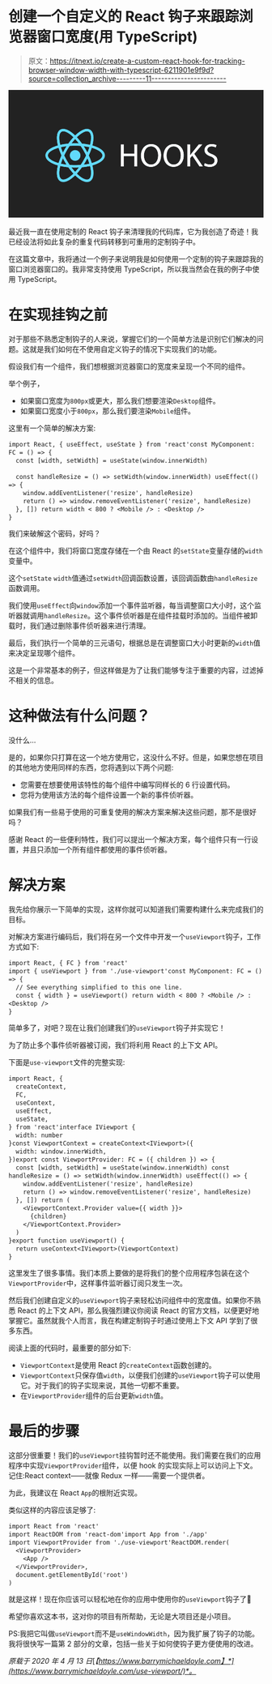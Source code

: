 # 创建一个自定义的 React 钩子来跟踪浏览器窗口宽度(用 TypeScript)

> 原文：<https://itnext.io/create-a-custom-react-hook-for-tracking-browser-window-width-with-typescript-6211901e9f9d?source=collection_archive---------11----------------------->

![](img/78c64429863071b13d4057e6dacf99cb.png)

最近我一直在使用定制的 React 钩子来清理我的代码库，它为我创造了奇迹！我已经设法将如此复杂的重复代码转移到可重用的定制钩子中。

在这篇文章中，我将通过一个例子来说明我是如何使用一个定制的钩子来跟踪我的窗口浏览器窗口的。我非常支持使用 TypeScript，所以我当然会在我的例子中使用 TypeScript。

# 在实现挂钩之前

对于那些不熟悉定制钩子的人来说，掌握它们的一个简单方法是识别它们解决的问题。这就是我们如何在不使用自定义钩子的情况下实现我们的功能。

假设我们有一个组件，我们想根据浏览器窗口的宽度来呈现一个不同的组件。

举个例子，

*   如果窗口宽度为`800px`或更大，那么我们想要渲染`Desktop`组件。
*   如果窗口宽度小于`800px`，那么我们要渲染`Mobile`组件。

这里有一个简单的解决方案:

```
import React, { useEffect, useState } from 'react'const MyComponent: FC = () => {
  const [width, setWidth] = useState(window.innerWidth)

  const handleResize = () => setWidth(window.innerWidth) useEffect(() => {
    window.addEventListener('resize', handleResize)
    return () => window.removeEventListener('resize', handleResize)
  }, []) return width < 800 ? <Mobile /> : <Desktop />
}
```

我们来破解这个密码，好吗？

在这个组件中，我们将窗口宽度存储在一个由 React 的`setState`变量存储的`width`变量中。

这个`setState` `width`值通过`setWidth`回调函数设置，该回调函数由`handleResize`函数调用。

我们使用`useEffect`向`window`添加一个事件监听器，每当调整窗口大小时，这个监听器就调用`handleResize`。这个事件侦听器是在组件挂载时添加的。当组件被卸载时，我们通过删除事件侦听器来进行清理。

最后，我们执行一个简单的三元语句，根据总是在调整窗口大小时更新的`width`值来决定呈现哪个组件。

这是一个非常基本的例子，但这样做是为了让我们能够专注于重要的内容，过滤掉不相关的信息。

# 这种做法有什么问题？

没什么…

是的，如果你只打算在这一个地方使用它，这没什么不好。但是，如果您想在项目的其他地方使用同样的东西，您将遇到以下两个问题:

*   您需要在想要使用该特性的每个组件中编写同样长的 6 行设置代码。
*   您将为使用该方法的每个组件设置一个新的事件侦听器。

如果我们有一些易于使用的可重复使用的解决方案来解决这些问题，那不是很好吗？

感谢 React 的一些便利特性，我们可以提出一个解决方案，每个组件只有一行设置，并且只添加一个所有组件都使用的事件侦听器。

# 解决方案

我先给你展示一下简单的实现，这样你就可以知道我们需要构建什么来完成我们的目标。

对解决方案进行编码后，我们将在另一个文件中开发一个`useViewport`钩子，工作方式如下:

```
import React, { FC } from 'react'
import { useViewport } from './use-viewport'const MyComponent: FC = () => {
  // See everything simplified to this one line.
  const { width } = useViewport() return width < 800 ? <Mobile /> : <Desktop />
}
```

简单多了，对吧？现在让我们创建我们的`useViewport`钩子并实现它！

为了防止多个事件侦听器被订阅，我们将利用 React 的上下文 API。

下面是`use-viewport`文件的完整实现:

```
import React, {
  createContext,
  FC,
  useContext,
  useEffect,
  useState,
} from 'react'interface IViewport {
  width: number
}const ViewportContext = createContext<IViewport>({
  width: window.innerWidth,
})export const ViewportProvider: FC = ({ children }) => {
  const [width, setWidth] = useState(window.innerWidth) const handleResize = () => setWidth(window.innerWidth) useEffect(() => {
    window.addEventListener('resize', handleResize)
    return () => window.removeEventListener('resize', handleResize)
  }, []) return (
    <ViewportContext.Provider value={{ width }}>
      {children}
    </ViewportContext.Provider>
  )
}export function useViewport() {
  return useContext<IViewport>(ViewportContext)
}
```

这里发生了很多事情。我们本质上要做的是将我们的整个应用程序包装在这个`ViewportProvider`中，这样事件监听器订阅只发生一次。

然后我们创建自定义的`useViewport`钩子来轻松访问组件中的宽度值。如果你不熟悉 React 的上下文 API，那么我强烈建议你阅读 React 的官方文档，以便更好地掌握它。虽然就我个人而言，我在构建定制钩子时通过使用上下文 API 学到了很多东西。

阅读上面的代码时，最重要的部分如下:

*   `ViewportContext`是使用 React 的`createContext`函数创建的。
*   `ViewportContext`只保存值`width`，以便我们创建的`useViewport`钩子可以使用它。对于我们的钩子实现来说，其他一切都不重要。
*   在`ViewportProvider`组件的后台更新`width`值。

# 最后的步骤

这部分很重要！我们的`useViewport`挂钩暂时还不能使用。我们需要在我们的应用程序中实现`ViewportProvider`组件，以便 hook 的实现实际上可以访问上下文。记住:React context——就像 Redux 一样——需要一个提供者。

为此，我建议在 React `App`的根附近实现。

类似这样的内容应该足够了:

```
import React from 'react' 
import ReactDOM from 'react-dom'import App from './app'
import ViewportProvider from './use-viewport'ReactDOM.render(
  <ViewportProvider>
    <App />
  </ViewportProvider>,
  document.getElementById('root')
)
```

就是这样！现在你应该可以轻松地在你的应用中使用你的`useViewport`钩子了🙂

希望你喜欢这本书，这对你的项目有所帮助，无论是大项目还是小项目。

PS:我把它叫做`useViewport`而不是`useWindowWidth`，因为我扩展了钩子的功能。我将很快写一篇第 2 部分的文章，包括一些关于如何使钩子更方便使用的改进。

*原载于 2020 年 4 月 13 日*[*【https://www.barrymichaeldoyle.com】*](https://www.barrymichaeldoyle.com/use-viewport/)*。*